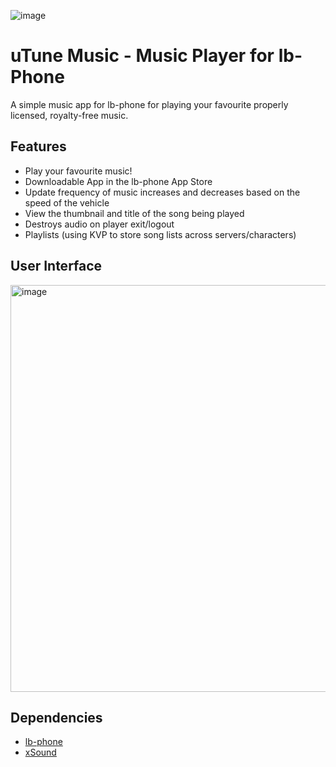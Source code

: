 ![image](https://github.com/user-attachments/assets/64c7ca15-9984-4b08-aaef-f7ed428c7bce)

# uTune Music - Music Player for lb-Phone

A simple music app for lb-phone for playing your favourite properly licensed, royalty-free music.

## Features
- Play your favourite music!
- Downloadable App in the lb-phone App Store
- Update frequency of music increases and decreases based on the speed of the vehicle
- View the thumbnail and title of the song being played
- Destroys audio on player exit/logout
- Playlists (using KVP to store song lists across servers/characters)


## User Interface

<img width="655" height="651" alt="image" src="https://github.com/user-attachments/assets/12c61652-9052-4dc5-95ac-316fe0b7622d" />



## Dependencies
- [lb-phone](https://lbscripts.com/phone)
- [xSound](https://github.com/Xogy/xsound/)
